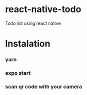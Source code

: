 # react-native-todo
Todo list using react native

# Instalation
### yarn
### expo start
### scan qr code with your camera
